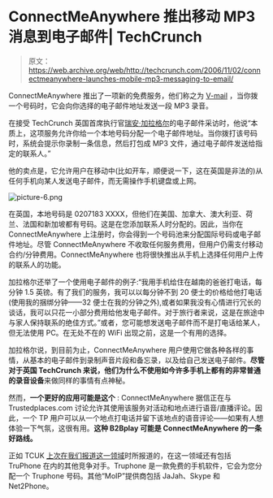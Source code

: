 # ConnectMeAnywhere 推出移动 MP3 消息到电子邮件| TechCrunch

> 原文：<https://web.archive.org/web/http://techcrunch.com/2006/11/02/connectmeanywhere-launches-mobile-mp3-messaging-to-email/>

ConnectMeAnywhere 推出了一项新的免费服务，他们称之为 [V-mail](https://web.archive.org/web/20140706220402/http://www.connectmeanywhere.com/learnmore_vmail.php) ，当你拨一个号码时，它会向你选择的电子邮件地址发送一段 MP3 录音。

在接受 TechCrunch 英国首席执行官[瑞安·加拉格尔](https://web.archive.org/web/20140706220402/http://www.developerfusion.co.uk/profile/108671/)的电子邮件采访时，他说“本质上，这项服务允许你给一个本地号码分配一个电子邮件地址。当你拨打该号码时，系统会提示你录制一条信息，然后打包成 MP3 文件，通过电子邮件发送给指定的联系人。”

他的卖点是，它允许用户在移动中(比如开车，顺便说一下，这在英国是非法的)从任何手机向某人发送电子邮件，而无需操作手机键盘或上网。

![picture-6.png](img/6d65ca87eed45f8ddf06e6c17193329a.png)

在英国，本地号码是 0207183 XXXX，但他们在美国、加拿大、澳大利亚、荷兰、法国和新加坡都有号码。这是在您添加联系人时分配的。因此，当你在 ConnectMeAnywhere 上注册时，你会得到一个号码池来分配国际号码或电子邮件地址。尽管 ConnectMeAnywhere 不收取任何服务费用，但用户仍需支付移动合约/分钟费用。ConnectMeAnywhere 也将很快推出从手机上选择任何用户上传的联系人的功能。

加拉格尔还举了一个使用电子邮件的例子:“我用手机给住在越南的爸爸打电话，每分钟 1.5 英镑。有了我们的服务，我可以以每分钟不到 20 便士的价格给他打电话(使用我的捆绑分钟——32 便士在我的分钟之外),或者如果我没有心情进行冗长的谈话，我可以只花一小部分费用给他发电子邮件。对于旅行者来说，这是在旅途中与家人保持联系的绝佳方式。”或者，您可能想发送电子邮件而不是打电话给某人，但无法使用 PC。在无处不在的 WiFi 出现之前，这是一个有用的选择。

加拉格尔说，到目前为止，ConnectMeAnywhere 用户使用它做各种各样的事情，从基本的电子邮件到录制声音片段和备忘录，以及给自己发送电子邮件。**尽管对于英国 TechCrunch 来说，他们为什么不使用如今许多手机上都有的非常普通的录音设备**来做同样的事情有点神秘。

然而，**一个更好的应用可能是这个** : ConnectMeAnywhere 据信正在与 Trustedplaces.com 讨论允许其使用该服务对活动和地点进行语音/直播评论。因此，一个 TP 用户可以从一个地点打电话并留下该地点的语音评论——如果有人想体验一下气氛，这很有用。**这种 B2Bplay 可能是 ConnectMeAnywhere 的一条好路线。**

正如 TCUK [上次在我们报道这一领域](https://web.archive.org/web/20140706220402/http://uk.techcrunch.com/2006/09/14/is-moip-the-next-buzzword/)时所报道的，在这一领域还有包括 TruPhone 在内的其他竞争对手。Truphone 是一款免费的手机软件，它会为您分配一个 Truphone 号码。其他“MoIP”提供商包括 JaJah、Skype 和 Net2Phone。